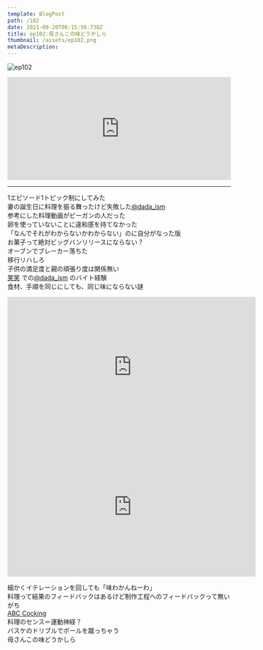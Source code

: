 ```yaml
---
template: BlogPost
path: /102
date: 2021-09-20T06:15:50.738Z
title: ep102:母さんこの味どうかしら
thumbnail: /assets/ep102.png
metaDescription:
---
```

![ep102](/assets/ep102.png)

<iframe src="https://open.spotify.com/embed/episode/5Ij2eWLbdBa8LtSUH6PNpO" width="100%" height="232" frameBorder="0" allowtransparency="true" allow="encrypted-media"></iframe>

***

1エピソード1トピック制にしてみた  
妻の誕生日に料理を振る舞ったけど失敗した[@dada_ism](https://twitter.com/dada_ism)   
参考にした料理動画がビーガンの人だった  
卵を使っていないことに違和感を持てなかった  
「なんでそれがわからないかわからない」のに自分がなった版  
お菓子って絶対ビッグバンリリースにならない？  
オーブンでブレーカー落ちた  
移行リハしろ  
子供の満足度と親の頑張り度は関係無い  
[笑笑](https://www.monteroza.co.jp/brand/wara/) での[@dada_ism](https://twitter.com/dada_ism) のバイト経験  
食材、手順を同じにしても、同じ味にならない謎  

<iframe width="560" height="315" src="https://www.youtube.com/embed/mhJ1PVwZFg8" title="YouTube video player" frameborder="0" allow="accelerometer; autoplay; clipboard-write; encrypted-media; gyroscope; picture-in-picture" allowfullscreen></iframe>  
  
<iframe width="560" height="315" src="https://www.youtube.com/embed/3wZl67j1bMc" title="YouTube video player" frameborder="0" allow="accelerometer; autoplay; clipboard-write; encrypted-media; gyroscope; picture-in-picture" allowfullscreen></iframe>  

細かくイテレーションを回しても「味わかんねーわ」  
料理って結果のフィードバックはあるけど制作工程へのフィードバックって無いがち  
[ABC Cocking](https://www.abc-cooking.co.jp/)  
料理のセンス＝運動神経？  
バスケのドリブルでボールを蹴っちゃう   
母さんこの味どうかしら  

